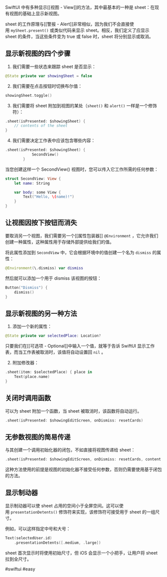 SwiftUI 中有多种显示[[视图 - View]]的方法，其中最基本的一种是 sheet：在现有视图的基础上显示新视图。

sheet 的工作原理与[[警报 - Alert]]非常相似，因为我们不会直接使用 `mySheet.present()` 或类似代码来显示 sheet。相反，我们定义了应显示 sheet 的条件，当这些条件变为 true 或 false 时，sheet 将分别显示或取消。

## 显示新视图的四个步骤

1. 我们需要一些状态来跟踪 sheet 是否显示：

```swift
@State private var showingSheet = false
```

2. 我们需要在点击按钮时切换布尔值：

```swift
showingSheet.toggle()
```

3. 我们需要将 sheet 附加到视图的某处（`sheet()` 和 `alert()` 一样是一个修饰符）：

```swift
.sheet(isPresented: $showingSheet) {
    // contents of the sheet
}
```

4. 我们需要决定工作表中应该包含哪些内容：

```swift
.sheet(isPresented: $showingSheet) {
            SecondView()
        }
```

当您创建这样一个 SecondView() 视图时，您可以传入它工作所需的任何参数：

```swift
struct SecondView: View {
    let name: String

    var body: some View {
        Text("Hello, \(name)!")
    }
}
```

## 让视图因按下按钮而消失

要取消另一个视图，我们需要另一个[[属性包装器]] `@Environment` ，它允许我们创建一种属性，这种属性用于存储外部提供给我们的值。

将此属性添加到 `SecondView` 中，它会根据环境中的值创建一个名为 `dismiss` 的属性：

```swift
@Environment(\.dismiss) var dismiss
```

然后就可以添加一个用于 dismiss 该视图的按钮：

```swift
Button("Dismiss") {
    dismiss()
}
```

## 显示新视图的另一种方法

1. 添加一个新的属性：

```swift
@State private var selectedPlace: Location?
```

只要我们在[[可选项 - Optional]]中输入一个值，就等于告诉 SwiftUI 显示工作表，而当工作表被取消时，该值将自动设置回 `nil` 。

2. 附加修改器：

```swift
.sheet(item: $selectedPlace) { place in
    Text(place.name)
}
```

## 关闭时调用函数

可以为 sheet 附加一个函数，当 sheet 被取消时，该函数将自动运行。

```swift
.sheet(isPresented: $showingEditScreen, onDismiss: resetCards)
```

## 无参数视图的简易传递

与其创建一个调用初始化器的闭包，不如直接将视图传递给 sheet：

```swift
.sheet(isPresented: $showingEditScreen, onDismiss: resetCards, content: EditCards.init)
```

这种方法使用的前提是视图的初始化器不接受任何参数，否则仍需要使用基于闭包的方法。

## 显示制动器

显示制动器可以使 sheet 占用的空间小于全屏空间。这可以使用 `presentationDetents()` 修饰符来实现，该修饰符可接受用于 sheet 的一组尺寸。

例如，可以这样指定中号和大号：

```swift
Text(selectedUser.id)
    .presentationDetents([.medium, .large])
```

sheet 首次显示时将使用初始尺寸，但 iOS 会显示一个小把手，让用户将 sheet 拉到全尺寸。

#swiftui #easy 